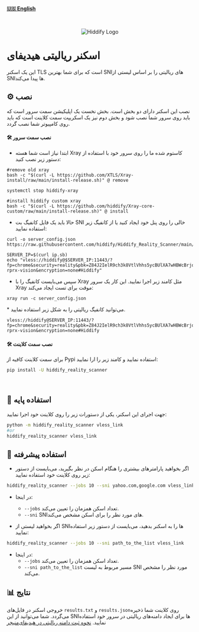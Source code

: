 <base target="_blank">

<div dir="ltr">



[**🇺🇸 English**](README.md)
</div>
<br>
<div align=center markdown="1">
 

![Hiddify Logo](https://user-images.githubusercontent.com/125398461/227777845-a4d0f86b-faa2-4f2b-a410-4aa5f68bfe19.png)

</div>

<div dir="ltr">

# اسکنر ریالیتی هیدیفای
این یک اسکنر TLS است که برای شما بهترین SNIهای ریالیتی را بر اساس لیستی از SNIها پیدا می‌کند.

## ⚙️ نصب
نصب این اسکنر دارای دو بخش است. بخش نخست یک اپلیکیشن سمت سرور است که باید روی سرور شما نصب شود و بخش دوم نیز یک اسکریپت سمت کلاینت است که باید روی کامپیوتر شما نصب گردد.


#### 🛠️ نصب سمت سرور
* ابتدا نیاز است شما هسته Xray کاستوم شده ما را روی سرور خود با استفاده از دستور زیر نصب کنید:
<div dir=ltr>
 
```
#remove old xray
bash -c "$(curl -L https://github.com/XTLS/Xray-install/raw/main/install-release.sh)" @ remove

systemctl stop hiddify-xray

#install hiddify custom xray
bash -c "$(curl -L https://github.com/hiddify/Xray-core-custom/raw/main/install-release.sh)" @ install
```
</div>

* حالا باید یک فایل کانفیگ بت SNI خالی را روی پنل خود ایجاد کنید یا از کانفیگ زیر استفاده نمایید:
<div dir=ltr>
 
```
curl -o server_config.json https://raw.githubusercontent.com/hiddify/Hiddify_Reality_Scanner/main/server_config.json

SERVER_IP=$(curl ip.sb)
echo "vless://hiddify@$SERVER_IP:11443/?fp=chrome&security=reality&pbk=Z84J2IelR9ch3k8VtlVhhs5ycBUlXA7wHBWcBrjqnAw&sid=6ba85179e30d4fc2&sni=www.google.com&type=tcp&flow=xtls-rprx-vision&encryption=none#Hiddify"
```
</div>

* سپس می‌بایست کانفیگ را با Xray مثل کامند زیر اجرا نمایید. این کار یک سرور Xray موقت برای تست ایجاد می‌کند:

<div dir=ltr>
 
```
xray run -c server_config.json
```
</div>
* می‌توانید کانفیگ ریالیتی را به شکل زیر استفاده نمایید.

<div dir=ltr>
 
```
vless://hiddify@SERVER_IP:11443/?fp=chrome&security=reality&pbk=Z84J2IelR9ch3k8VtlVhhs5ycBUlXA7wHBWcBrjqnAw&sid=6ba85179e30d4fc2&sni=www.yahoo.com&type=tcp&flow=xtls-rprx-vision&encryption=none#Hiddify
```
</div>

#### 🛠️ نصب سمت کلاینت
برای سمت کلاینت کافیه از Pypi استفاده نمایید و کامند زیر را ارا نمایید:
<div dir=ltr>
 
```bash
pip install -U hiddify_reality_scanner
```
</div>

<br>

## 🚀 استفاده پایه
جهت اجرای این اسکنر، یکی از دستورات زیر را روی کلاینت خود اجرا نمایید:
<div dir=ltr>
 
```bash
python -m hiddify_reality_scanner vless_link
#or
hiddify_reality_scanner vless_link
```
</div>

## 🚀 استفاده پیشرفته
* اگر بخواهید پارامترهای بیشتری را هنگام اسکن در نظر بگیرید، می‌بایست از دستور زیر روی کلاینت خود استفاده نمایید:
<div dir=ltr>

```bash
hiddify_reality_scanner --jobs 10 --sni yahoo.com,google.com vless_link
```
</div>

* در اینجا:
  * `--jobs` تعداد اسکن همزمان را تعیین می‌کند.
  * `--sni` SNIهای مورد نظر را برای اسکن مشخص می‌کند.
 
* اگر بخواهید لیستی از SNIها را به اسکنر بدهید، می‌بایست از دستور زیر استفاده نمایید:

<div dir=ltr>
 
 ```bash
hiddify_reality_scanner --jobs 10 --sni path_to_the_list vless_link
```
</div>

* در اینجا:
  * `--jobs` تعداد اسکن همزمان را تعیین می‌کند.
  * `--sni path_to_the_list` مسیر مربوط به لیست SNI مورد نظر را مشخص می‌کند.

## 📊 نتایج
خروجی اسکنر در فایل‌های `results.txt` و `results.json`روی کلاینت شما ذخیره می‌گردد. شما می‌توانید از این SNIها برای ایجاد دامنه‌های ریالیتی در سرور خود استفاده نمایید. [نحوه ثبت دامنه ریالیتی در هیدیفای‌منیجر](https://github.com/hiddify/Hiddify-Manager/wiki/%D8%A2%D9%85%D9%88%D8%B2%D8%B4-%D8%A7%D8%B3%D8%AA%D9%81%D8%A7%D8%AF%D9%87-%D8%A7%D8%B2-Reality-%D8%AF%D8%B1-%D9%87%DB%8C%D8%AF%DB%8C%D9%81%D8%A7%DB%8C)


